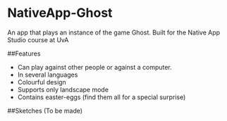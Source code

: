 # NativeApp-Ghost
An app that plays an instance of the game Ghost. Built for the Native App Studio course at UvA


##Features
- Can play against other people or against a computer.
- In several languages
- Colourful design
- Supports only landscape mode
- Contains easter-eggs (find them all for a special surprise)

##Sketches
(To be made)